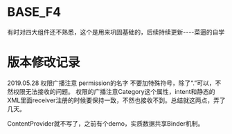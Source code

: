# BASE_F4
有时对四大组件还不熟悉，这个是用来巩固基础的，后续持续更新----菜逼的自学

# 版本修改记录

2019.05.28  权限广播注意 permission的名字 不要加特殊符号，除了“.”可以，不然权限无法接收的问题。  权限的广播注意Category这个属性，intent和静态的XML里面receiver注册的时候要保持一致，不然也接收不到。总结就这两点，弄了几天。

ContentProvider就不写了，之前有个demo，实质数据共享Binder机制。
